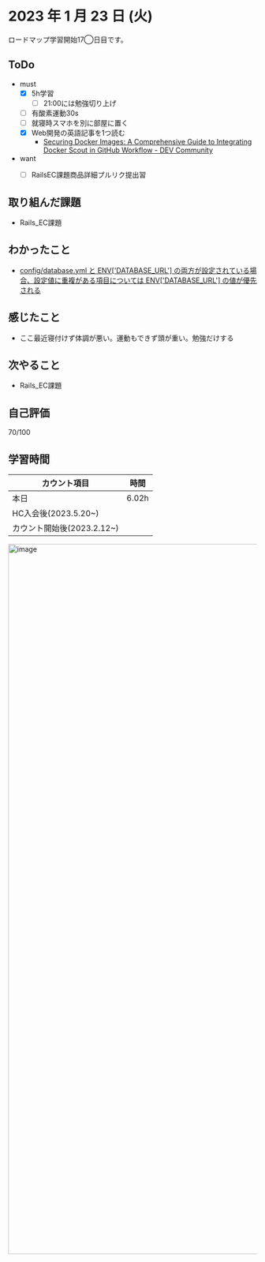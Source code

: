 # 2023 年 1 月 23 日 (火)
ロードマップ学習開始17◯日目です。


## ToDo
- must
  - [x] 5h学習
    - [ ] 21:00には勉強切り上げ
  - [ ] 有酸素運動30s
  - [ ] 就寝時スマホを別に部屋に置く
  - [x] Web開発の英語記事を1つ読む
    - [Securing Docker Images: A Comprehensive Guide to Integrating Docker Scout in GitHub Workflow - DEV Community](https://dev.to/pradumnasaraf/securing-docker-images-a-comprehensive-guide-to-integrating-docker-scout-in-github-workflow-2nbk?ref=dailydev)
- want
  - [ ] RailsEC課題商品詳細プルリク提出習


## 取り組んだ課題
- Rails_EC課題


## わかったこと
- [config/database.yml と ENV['DATABASE_URL'] の両方が設定されている場合、設定値に重複がある項目については ENV['DATABASE_URL'] の値が優先される](https://nikaera.com/archives/rails-database-url/)


## 感じたこと
- ここ最近寝付けず体調が悪い。運動もできず頭が重い。勉強だけする


## 次やること
- Rails_EC課題


## 自己評価
70/100


## 学習時間
|カウント項目|時間|
|----|----|
|本日|6.02h|
|HC入会後(2023.5.20~)||
|カウント開始後(2023.2.12~)||


<img width="1440" alt="image" src="https://github.com/yokoyamamn/daily_report/assets/94735931/e42f87bd-9d70-43d2-9851-f5e1938d3fd4">
